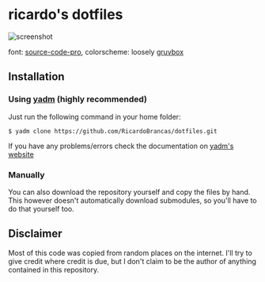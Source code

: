 # ricardo's dotfiles

![screenshot](https://i.imgur.com/qoe1Ydi.png "screenshot")


font: [source-code-pro](https://github.com/powerline/fonts/tree/master/SourceCodePro),
colorscheme: loosely [gruvbox](https://github.com/morhetz/gruvbox)

## Installation

### Using [yadm](https://github.com/TheLocehiliosan/yadm) (highly recommended)

Just run the following command in your home folder:
```
$ yadm clone https://github.com/RicardoBrancas/dotfiles.git
```
If you have any problems/errors check the documentation on [yadm's website](https://thelocehiliosan.github.io/yadm/docs/getting_started)

### Manually
You can also download the repository yourself and copy the files by hand. This however doesn't automatically download submodules, so you'll have to do that yourself too.

## Disclaimer
Most of this code was copied from random places on the internet. I'll try to give credit where credit is due, but I don't claim to be the author of anything contained in this repository.
